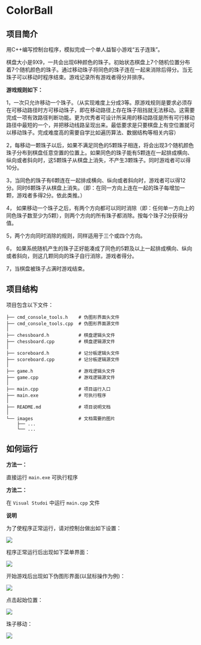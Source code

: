 # ColorBall

## 项目简介

用C++编写控制台程序，模拟完成一个单人益智小游戏“五子连珠”。

棋盘大小是9X9，一共会出现6种颜色的珠子。初始状态棋盘上7个随机位置分布着7个随机颜色的珠子。通过移动珠子将同色的珠子连在一起来消除后得分。当无珠子可以移动时程序结束。游戏记录所有游戏者得分并排序。

**游戏规则如下：**

1，一次只允许移动一个珠子。（从实现难度上分成3等。原游戏规则是要求必须存在可移动路径时方可移动珠子，即在移动路径上存在珠子阻挡就无法移动。这需要完成一项有效路径判断功能。更为优秀者可设计所采用的移动路径是所有可行移动路径中最短的一个，并把移动线路呈现出来。最低要求是只要棋盘上有空位置就可以移动珠子。完成难度高的需要自学比如遍历算法、数据结构等相关内容）

2，每移动一颗珠子以后，如果不满足同色的5颗珠子相连，将会出现3个随机颜色珠子分布到棋盘任意空置的位置上。如果同色的珠子能有5颗连在一起排成横向、纵向或者斜向时，这5颗珠子从棋盘上消失，不产生3颗珠子。同时游戏者可以得10分。

3，当同色的珠子有6颗连在一起排成横向、纵向或者斜向时，游戏者可以得12分。同时6颗珠子从棋盘上消失。（即：在同一方向上连在一起的珠子每增加一颗，游戏者多得2分。依此类推。）

4， 如果移动一个珠子之后，有两个方向都可以同时消除（即：任何单一方向上的同色珠子数至少为5颗），则两个方向的所有珠子都消除。按每个珠子2分获得分值。

5，两个方向同时消除的规则，同样适用于三个或四个方向。

6， 如果系统随机产生的珠子正好能凑成了同色的5颗及以上一起排成横向、纵向或者斜向，则这几颗同向的珠子自行消除，游戏者得分。

7，当棋盘被珠子占满时游戏结束。

## 项目结构

项目包含以下文件：

```
├── cmd_console_tools.h    # 伪图形界面头文件
├── cmd_console_tools.cpp  # 伪图形界面源文件
│
├── chessboard.h           # 棋盘逻辑头文件
├── chessboard.cpp         # 棋盘逻辑源文件
│
├── scoreboard.h           # 记分板逻辑头文件
├── scoreboard.cpp         # 记分板逻辑源文件
│
├── game.h                 # 游戏逻辑头文件
├── game.cpp               # 游戏逻辑源文件
│
├── main.cpp               # 项目运行入口
├── main.exe               # 可执行程序
│
├── README.md              # 项目说明文档
│
└── images                 # 文档需要的图片
    ├── ...
    └── ...
```

## 如何运行

**方法一：**

直接运行 `main.exe` 可执行程序

**方法二：**

在 `Visual Studoi` 中运行 `main.cpp` 文件

**说明**

为了使程序正常运行，请对控制台做出如下设置：

<img src="./images/setting.png">

程序正常运行后出现如下菜单界面：

<img src="./images/interface1.png">

开始游戏后出现如下伪图形界面(以鼠标操作为例)：

<img src="./images/interface2.png">

点击起始位置：

<img src="./images/example1.png">

珠子移动：

<img src="./images/example2.png">
